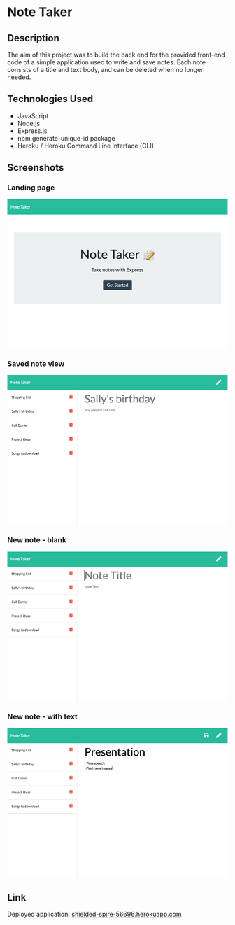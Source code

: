 # Note Taker 

## Description 

The aim of this project was to build the back end for the provided front-end code of a simple application used to write and save notes. 
Each note consists of a title and text body, and can be deleted when no longer needed. 

## Technologies Used

- JavaScript
- Node.js
- Express.js 
- npm generate-unique-id package
- Heroku / Heroku Command Line Interface (CLI)

## Screenshots

### Landing page
![Note Taker landing page](images/landing.png)

### Saved note view
![Note Taker notes page](images/notes.png)

### New note - blank
![Note Taker blank note](images/blank-note.png)

### New note - with text
![Note Taker new note](images/new-note.png)

## Link

Deployed application: [shielded-spire-56696.herokuapp.com](https://shielded-spire-56696.herokuapp.com/)
